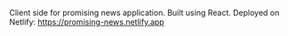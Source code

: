 Client side for promising news application. Built using React. 
Deployed on Netlify: https://promising-news.netlify.app
